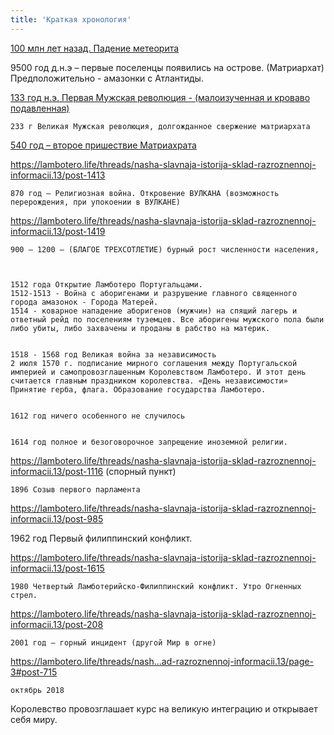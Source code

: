 ```yaml
---
title: 'Краткая хронология'
---
```


   [100 млн лет назад. Падение метеорита](http://lambopedia.ru/svyashennoe-korolevstvo-lambotero/khronologiya-korolevstva/kratkaya-khronologiya/padenie-meteorita)



9500 год д.н.э – первые поселенцы появились на острове. (Матриархат) Предположительно - амазонки с Атлантиды.






   [133 год н.э. Первая Мужская революция - (малоизученная и кроваво подавленная)](http://lambopedia.ru/svyashennoe-korolevstvo-lambotero/khronologiya-korolevstva/kratkaya-khronologiya/pervaya-muzhskaya-revolyuciya)
   



    233 г Великая Мужская революция, долгожданное свержение матриархата




   [540 год – второе пришествие Матриахрата](http://lambopedia.ru/svyashennoe-korolevstvo-lambotero/khronologiya-korolevstva/kratkaya-khronologiya/vtoroe-prishestvie-matriarkhata)

https://lambotero.life/threads/nasha-slavnaja-istorija-sklad-razroznennoj-informacii.13/post-1413



    870 год – Религиозная война. Откровение ВУЛКАНА (возможность перерождения, при упокоении в ВУЛКАНЕ)

https://lambotero.life/threads/nasha-slavnaja-istorija-sklad-razroznennoj-informacii.13/post-1419



    900 – 1200 – (БЛАГОЕ ТРЕХСОТЛЕТИЕ) бурный рост численности населения,



    1512 года Открытие Ламботеро Португальцами.
    1512-1513 - Война с аборигенами и разрушение главного священного города амазонок - Города Матерей.
    1514 - коварное нападение аборигенов (мужчин) на спящий лагерь и ответный рейд по поселениям туземцев. Все аборигены мужского пола были либо убиты, либо захвачены и проданы в рабство на материк.


    1518 - 1568 год Великая война за независимость
    2 июля 1570 г. подписание мирного соглашения между Португальской империей и самопровозглашенным Королевством Ламботеро. И этот день считается главным праздником королевства. «День независимости» Принятие герба, флага. Образование государства Ламботеро.


    1612 год ничего особенного не случилось


    1614 год полное и безоговорочное запрещение иноземной религии.

https://lambotero.life/threads/nasha-slavnaja-istorija-sklad-razroznennoj-informacii.13/post-1116
(спорный пункт)



    1896 Созыв первого парламента

https://lambotero.life/threads/nasha-slavnaja-istorija-sklad-razroznennoj-informacii.13/post-985




1962 год
Первый филиппинский конфликт.

https://lambotero.life/threads/nasha-slavnaja-istorija-sklad-razroznennoj-informacii.13/post-1615






    1980 Четвертый Ламботерийско-Филиппинский конфликт. Утро Огненных стрел.

https://lambotero.life/threads/nasha-slavnaja-istorija-sklad-razroznennoj-informacii.13/post-208



    2001 год – горный инцидент (другой Мир в огне)

https://lambotero.life/threads/nash...ad-razroznennoj-informacii.13/page-3#post-715


    октябрь 2018

Королевство провозглашает курс на великую интеграцию и открывает себя миру.